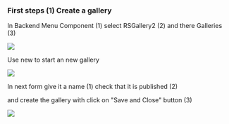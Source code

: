 ### First steps (1) Create a gallery

 In Backend Menu Component (1) select RSGallery2 (2) and there Galleries (3)

![](images/documentation/SelectGalleryView.png) 

Use new to start an new gallery

![](images/documentation/SelectButtonNewGallery.png) 

In next form give it a name (1) check that it is published (2)

and create the gallery with click on "Save and Close" button (3)

![](images/documentation/EditInputFirstGallery.png)